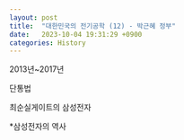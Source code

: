 ```yaml
---
layout: post
title:  "대한민국의 전기공학 (12) - 박근혜 정부"
date:   2023-10-04 19:31:29 +0900
categories: History
---
```


2013년~2017년

단통법

최순실게이트의 삼성전자


*삼성전자의 역사